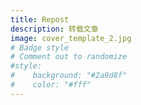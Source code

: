```yaml
---
title: Repost
description: 转载文章
image: cover_template_2.jpg
# Badge style
# Comment out to randomize
#style:
#    background: "#2a9d8f"
#    color: "#fff"
---
```

